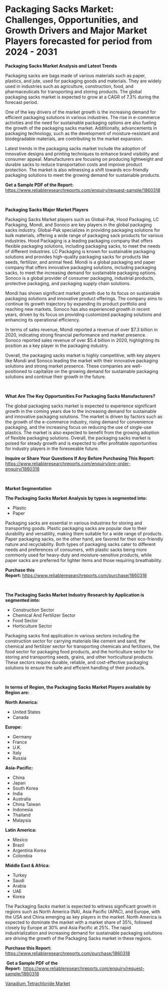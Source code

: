 <p><h1>Packaging Sacks Market: Challenges, Opportunities, and Growth Drivers and Major Market Players forecasted for period from 2024 - 2031</h1></p><p><strong>Packaging Sacks Market Analysis and Latest Trends</strong></p>
<p><p>Packaging sacks are bags made of various materials such as paper, plastics, and jute, used for packaging goods and materials. They are widely used in industries such as agriculture, construction, food, and pharmaceuticals for transporting and storing products. The global packaging sacks market is expected to grow at a CAGR of 7.3% during the forecast period.</p><p>One of the key drivers of the market growth is the increasing demand for efficient packaging solutions in various industries. The rise in e-commerce activities and the need for sustainable packaging options are also fueling the growth of the packaging sacks market. Additionally, advancements in packaging technology, such as the development of moisture-resistant and biodegradable materials, are contributing to the market expansion.</p><p>Latest trends in the packaging sacks market include the adoption of innovative designs and printing techniques to enhance brand visibility and consumer appeal. Manufacturers are focusing on producing lightweight and durable sacks to reduce transportation costs and improve product protection. The market is also witnessing a shift towards eco-friendly packaging solutions to meet the growing demand for sustainable products.</p></p>
<p><strong>Get a Sample PDF of the Report:&nbsp;</strong> <a href="https://www.reliableresearchreports.com/enquiry/request-sample/1860318">https://www.reliableresearchreports.com/enquiry/request-sample/1860318</a></p>
<p>&nbsp;</p>
<p><strong>Packaging Sacks Major Market Players</strong></p>
<p><p>Packaging Sacks Market players such as Global-Pak, Hood Packaging, LC Packaging, Mondi, and Sonoco are key players in the global packaging sacks industry. Global-Pak specializes in providing packaging solutions for bulk materials, offering a wide range of packaging sack products for various industries. Hood Packaging is a leading packaging company that offers flexible packaging solutions, including packaging sacks, to meet the needs of different industries. LC Packaging is known for sustainable packaging solutions and provides high-quality packaging sacks for products like seeds, fertilizer, and animal feed. Mondi is a global packaging and paper company that offers innovative packaging solutions, including packaging sacks, to meet the increasing demand for sustainable packaging options. Sonoco is a global provider of consumer packaging, industrial products, protective packaging, and packaging supply chain solutions.</p><p>Mondi has shown significant market growth due to its focus on sustainable packaging solutions and innovative product offerings. The company aims to continue its growth trajectory by expanding its product portfolio and reaching new markets. Sonoco has also experienced growth in recent years, driven by its focus on providing customized packaging solutions and enhancing its operational efficiency.</p><p>In terms of sales revenue, Mondi reported a revenue of over $7.3 billion in 2020, indicating strong financial performance and market presence. Sonoco reported sales revenue of over $5.4 billion in 2020, highlighting its position as a key player in the packaging industry.</p><p>Overall, the packaging sacks market is highly competitive, with key players like Mondi and Sonoco leading the market with their innovative packaging solutions and strong market presence. These companies are well-positioned to capitalize on the growing demand for sustainable packaging solutions and continue their growth in the future.</p></p>
<p>&nbsp;</p>
<p><strong>What Are The Key Opportunities For Packaging Sacks Manufacturers?</strong></p>
<p><p>The global packaging sacks market is expected to experience significant growth in the coming years due to the increasing demand for sustainable and innovative packaging solutions. The market is driven by factors such as the growth of the e-commerce industry, rising demand for convenience packaging, and the increasing focus on reducing the use of single-use plastics. The market is also expected to benefit from the growing adoption of flexible packaging solutions. Overall, the packaging sacks market is poised for steady growth and is expected to offer profitable opportunities for industry players in the foreseeable future.</p></p>
<p><strong>Inquire or Share Your Questions If Any Before Purchasing This Report:</strong> <a href="https://www.reliableresearchreports.com/enquiry/pre-order-enquiry/1860318">https://www.reliableresearchreports.com/enquiry/pre-order-enquiry/1860318</a></p>
<p>&nbsp;</p>
<p><strong>Market Segmentation</strong></p>
<p><strong>The Packaging Sacks Market Analysis by types is segmented into:</strong></p>
<p><ul><li>Plastic</li><li>Paper</li></ul></p>
<p><p>Packaging sacks are essential in various industries for storing and transporting goods. Plastic packaging sacks are popular due to their durability and versatility, making them suitable for a wide range of products. Paper packaging sacks, on the other hand, are favored for their eco-friendly nature and recyclability. Both types of packaging sacks cater to different needs and preferences of consumers, with plastic sacks being more commonly used for heavy-duty and moisture-sensitive products, while paper sacks are preferred for lighter items and those requiring breathability.</p></p>
<p><strong>Purchase this Report:&nbsp;</strong><a href="https://www.reliableresearchreports.com/purchase/1860318">https://www.reliableresearchreports.com/purchase/1860318</a></p>
<p>&nbsp;</p>
<p><strong>The Packaging Sacks Market Industry Research by Application is segmented into:</strong></p>
<p><ul><li>Construction Sector</li><li>Chemical And Fertilizer Sector</li><li>Food Sector</li><li>Horticulture Sector</li></ul></p>
<p><p>Packaging sacks find application in various sectors including the construction sector for carrying materials like cement and sand, the chemical and fertilizer sector for transporting chemicals and fertilizers, the food sector for packaging food products, and the horticulture sector for storing and transporting seeds, grains, and other horticultural products. These sectors require durable, reliable, and cost-effective packaging solutions to ensure the safe and efficient handling of their products.</p></p>
<p>&nbsp;</p>
<p><strong>In terms of Region, the Packaging Sacks Market Players available by Region are:</strong></p>
<p>
    <p> <strong> North America: </strong>
        <ul>
            <li>United States</li>
            <li>Canada</li>
        </ul>
        </p> 
    <p> <strong> Europe: </strong>
        <ul>
            <li>Germany</li>
            <li>France</li>
            <li>U.K.</li>
            <li>Italy</li>
            <li>Russia</li>
        </ul>
        </p> 
    <p> <strong> Asia-Pacific: </strong>
        <ul>
            <li>China</li>
            <li>Japan</li>
            <li>South Korea</li>
            <li>India</li>
            <li>Australia</li>
            <li>China Taiwan</li>
            <li>Indonesia</li>
            <li>Thailand</li>
            <li>Malaysia</li>
        </ul>
        </p> 
    <p> <strong> Latin America: </strong>
        <ul>
            <li>Mexico</li>
            <li>Brazil</li>
            <li>Argentina Korea</li>
            <li>Colombia</li>
        </ul>
        </p> 
    <p> <strong> Middle East & Africa: </strong>
        <ul>
            <li>Turkey</li>
            <li>Saudi</li>
            <li>Arabia</li>
            <li>UAE</li>
            <li>Korea</li>
        </ul>
    </p>
    </p>
<p><p>The Packaging Sacks market is expected to witness significant growth in regions such as North America (NA), Asia Pacific (APAC), and Europe, with the USA and China emerging as key players in the market. North America is expected to dominate the market with a market share of 35%, followed closely by Europe at 30% and Asia Pacific at 25%. The rapid industrialization and increasing demand for sustainable packaging solutions are driving the growth of the Packaging Sacks market in these regions.</p></p>
<p><strong>Purchase this Report: </strong><a href="https://www.reliableresearchreports.com/purchase/1860318">https://www.reliableresearchreports.com/purchase/1860318</a></p>
<p>&nbsp;<strong>Get a Sample PDF of the Report:&nbsp;&nbsp;</strong><a href="https://www.reliableresearchreports.com/enquiry/request-sample/1860318">https://www.reliableresearchreports.com/enquiry/request-sample/1860318</a></p>
<p><strong></strong></p>
<p><p><a href="https://pretty-mail-caf.notion.site/Vanadium-Tetrachloride-Market-Size-Growth-and-Forecast-from-2024-2031-951fdd789b074617be7f429150da8a13">Vanadium Tetrachloride Market</a></p></p>